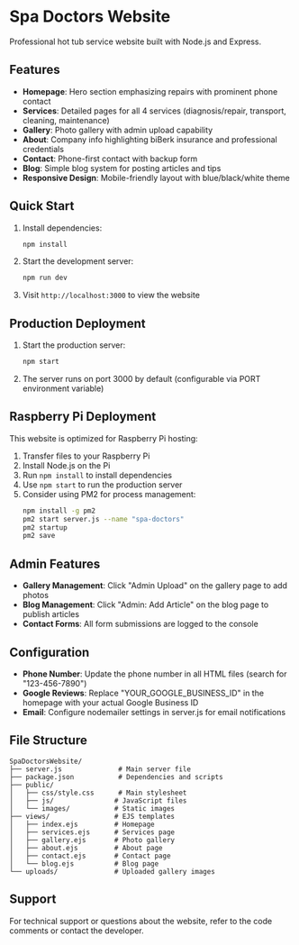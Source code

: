 # Spa Doctors Website

Professional hot tub service website built with Node.js and Express.

## Features

- **Homepage**: Hero section emphasizing repairs with prominent phone contact
- **Services**: Detailed pages for all 4 services (diagnosis/repair, transport, cleaning, maintenance)
- **Gallery**: Photo gallery with admin upload capability
- **About**: Company info highlighting biBerk insurance and professional credentials
- **Contact**: Phone-first contact with backup form
- **Blog**: Simple blog system for posting articles and tips
- **Responsive Design**: Mobile-friendly layout with blue/black/white theme

## Quick Start

1. Install dependencies:
   ```bash
   npm install
   ```

2. Start the development server:
   ```bash
   npm run dev
   ```

3. Visit `http://localhost:3000` to view the website

## Production Deployment

1. Start the production server:
   ```bash
   npm start
   ```

2. The server runs on port 3000 by default (configurable via PORT environment variable)

## Raspberry Pi Deployment

This website is optimized for Raspberry Pi hosting:

1. Transfer files to your Raspberry Pi
2. Install Node.js on the Pi
3. Run `npm install` to install dependencies
4. Use `npm start` to run the production server
5. Consider using PM2 for process management:
   ```bash
   npm install -g pm2
   pm2 start server.js --name "spa-doctors"
   pm2 startup
   pm2 save
   ```

## Admin Features

- **Gallery Management**: Click "Admin Upload" on the gallery page to add photos
- **Blog Management**: Click "Admin: Add Article" on the blog page to publish articles
- **Contact Forms**: All form submissions are logged to the console

## Configuration

- **Phone Number**: Update the phone number in all HTML files (search for "123-456-7890")
- **Google Reviews**: Replace "YOUR_GOOGLE_BUSINESS_ID" in the homepage with your actual Google Business ID
- **Email**: Configure nodemailer settings in server.js for email notifications

## File Structure

```
SpaDoctorsWebsite/
├── server.js              # Main server file
├── package.json           # Dependencies and scripts
├── public/
│   ├── css/style.css      # Main stylesheet
│   ├── js/               # JavaScript files
│   └── images/           # Static images
├── views/                # EJS templates
│   ├── index.ejs         # Homepage
│   ├── services.ejs      # Services page
│   ├── gallery.ejs       # Photo gallery
│   ├── about.ejs         # About page
│   ├── contact.ejs       # Contact page
│   └── blog.ejs          # Blog page
└── uploads/              # Uploaded gallery images
```

## Support

For technical support or questions about the website, refer to the code comments or contact the developer.